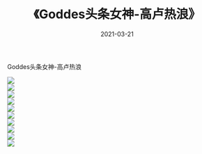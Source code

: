 ﻿---
layout: post
title:  《Goddes头条女神-高卢热浪》
date:   2021-03-21
img: http://img.660000.xyz/Sharelink/网络美图/2021/Goddes头条女神-高卢热浪/000.jpg
categories: [美女, 清纯, 唯美]
---

Goddes头条女神-高卢热浪

  ![](http://img.660000.xyz/Sharelink/网络美图/2021/Goddes头条女神-高卢热浪/001.jpg) <br> ![](http://img.660000.xyz/Sharelink/网络美图/2021/Goddes头条女神-高卢热浪/002.jpg) <br> ![](http://img.660000.xyz/Sharelink/网络美图/2021/Goddes头条女神-高卢热浪/003.jpg) <br> ![](http://img.660000.xyz/Sharelink/网络美图/2021/Goddes头条女神-高卢热浪/004.jpg) <br> ![](http://img.660000.xyz/Sharelink/网络美图/2021/Goddes头条女神-高卢热浪/005.jpg) <br> ![](http://img.660000.xyz/Sharelink/网络美图/2021/Goddes头条女神-高卢热浪/006.jpg) <br> ![](http://img.660000.xyz/Sharelink/网络美图/2021/Goddes头条女神-高卢热浪/007.jpg) <br> ![](http://img.660000.xyz/Sharelink/网络美图/2021/Goddes头条女神-高卢热浪/008.jpg) <br> ![](http://img.660000.xyz/Sharelink/网络美图/2021/Goddes头条女神-高卢热浪/009.jpg) <br> ![](http://img.660000.xyz/Sharelink/网络美图/2021/Goddes头条女神-高卢热浪/010.jpg) <br>